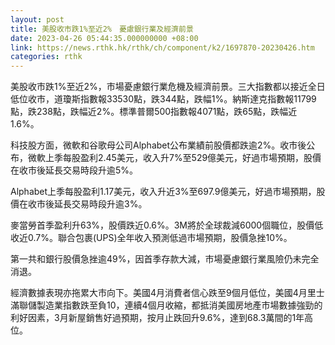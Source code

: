 ```yaml
---
layout: post
title: 美股收市跌1%至近2%　憂慮銀行業及經濟前景
date: 2023-04-26 05:44:35.000000000 +08:00
link: https://news.rthk.hk/rthk/ch/component/k2/1697870-20230426.htm
categories: rthk
---
```


美股收市跌1%至近2%，市場憂慮銀行業危機及經濟前景。三大指數都以接近全日低位收市，道瓊斯指數報33530點，跌344點，跌幅1%。納斯達克指數報11799點，跌238點，跌幅近2%。標準普爾500指數報4071點，跌65點，跌幅近1.6%。

科技股方面，微軟和谷歌母公司Alphabet公布業績前股價都跌逾2%。收市後公布，微軟上季每股盈利2.45美元，收入升7%至529億美元，好過市場預期，股價在收市後延長交易時段升逾5%。

Alphabet上季每股盈利1.17美元，收入升近3%至697.9億美元，好過市場預期，股價在收市後延長交易時段升逾3%。

麥當勞首季盈利升63%，股價跌近0.6%。3M將於全球裁減6000個職位，股價低收近0.7%。聯合包裹(UPS)全年收入預測低過市場預期，股價急挫10%。

第一共和銀行股價急挫逾49%，因首季存款大減，市場憂慮銀行業風險仍未完全消退。

經濟數據表現亦拖累大市向下。美國4月消費者信心跌至9個月低位，美國4月里士滿聯儲製造業指數跌至負10，連續4個月收縮，都抵消美國房地產市場數據強勁的利好因素，3月新屋銷售好過預期，按月止跌回升9.6%，達到68.3萬間的1年高位。
